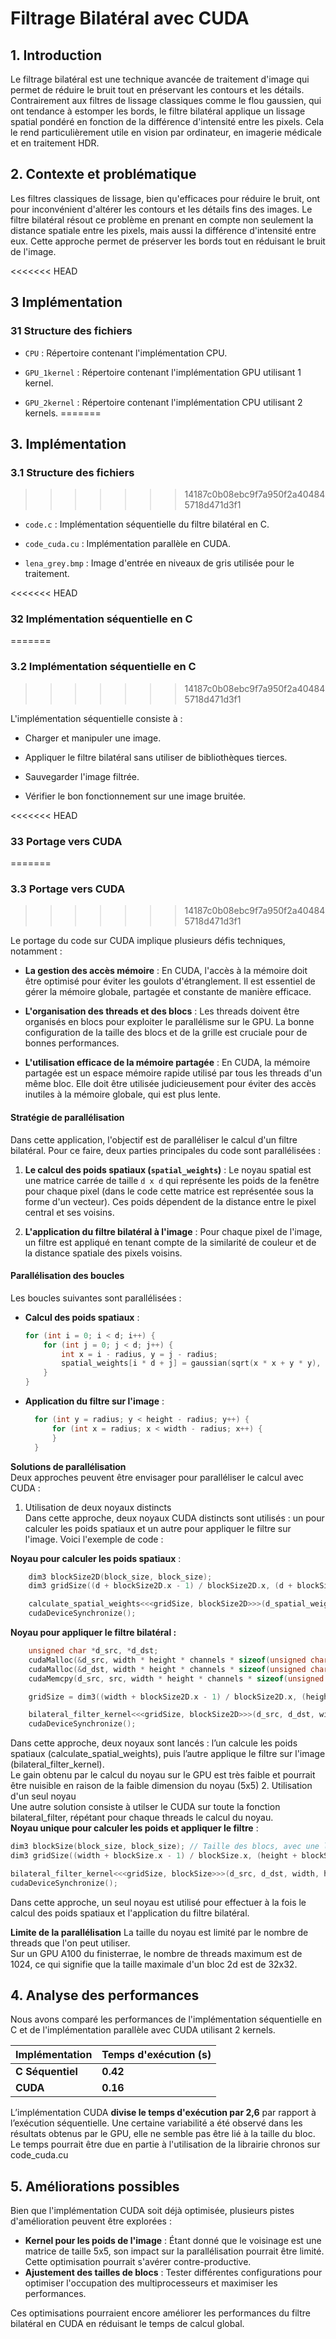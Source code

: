 
# Filtrage Bilatéral avec CUDA

## 1. Introduction

Le filtrage bilatéral est une technique avancée de traitement d'image qui permet de réduire le bruit tout en préservant les contours et les détails. Contrairement aux filtres de lissage classiques comme le flou gaussien, qui ont tendance à estomper les bords, le filtre bilatéral applique un lissage spatial pondéré en fonction de la différence d'intensité entre les pixels. Cela le rend particulièrement utile en vision par ordinateur, en imagerie médicale et en traitement HDR.

## 2. Contexte et problématique

Les filtres classiques de lissage, bien qu'efficaces pour réduire le bruit, ont pour inconvénient d'altérer les contours et les détails fins des images. Le filtre bilatéral résout ce problème en prenant en compte non seulement la distance spatiale entre les pixels, mais aussi la différence d'intensité entre eux. Cette approche permet de préserver les bords tout en réduisant le bruit de l'image.

<<<<<<< HEAD
## 3 Implémentation

### 31 Structure des fichiers

-   `CPU` : Répertoire contenant l'implémentation CPU.

-   `GPU_1kernel` : Répertoire contenant l'implémentation GPU utilisant 1 kernel.

-   `GPU_2kernel` : Répertoire contenant l'implémentation CPU utilisant 2 kernels.
=======
## 3. Implémentation

### 3.1 Structure des fichiers
>>>>>>> 14187c0b08ebc9f7a950f2a404845718d471d3f1

-   `code.c` : Implémentation séquentielle du filtre bilatéral en C.
    
-   `code_cuda.cu` : Implémentation parallèle en CUDA.
    
-   `lena_grey.bmp` : Image d'entrée en niveaux de gris utilisée pour le traitement.
    

<<<<<<< HEAD
### 32 Implémentation séquentielle en C
=======
### 3.2 Implémentation séquentielle en C
>>>>>>> 14187c0b08ebc9f7a950f2a404845718d471d3f1

L'implémentation séquentielle consiste à :

-   Charger et manipuler une image.
    
-   Appliquer le filtre bilatéral sans utiliser de bibliothèques tierces.
    
-   Sauvegarder l'image filtrée.
    
-   Vérifier le bon fonctionnement sur une image bruitée.
    

<<<<<<< HEAD
### 33 Portage vers CUDA
=======
### 3.3 Portage vers CUDA
>>>>>>> 14187c0b08ebc9f7a950f2a404845718d471d3f1

Le portage du code sur CUDA implique plusieurs défis techniques, notamment :

- **La gestion des accès mémoire** : En CUDA, l'accès à la mémoire doit être optimisé pour éviter les goulots d'étranglement. Il est essentiel de gérer la mémoire globale, partagée et constante de manière efficace.
  
- **L'organisation des threads et des blocs** : Les threads doivent être organisés en blocs pour exploiter le parallélisme sur le GPU. La bonne configuration de la taille des blocs et de la grille est cruciale pour de bonnes performances.
  
- **L'utilisation efficace de la mémoire partagée** : En CUDA, la mémoire partagée est un espace mémoire rapide utilisé par tous les threads d'un même bloc. Elle doit être utilisée judicieusement pour éviter des accès inutiles à la mémoire globale, qui est plus lente.

#### Stratégie de parallélisation

Dans cette application, l'objectif est de paralléliser le calcul d'un filtre bilatéral. Pour ce faire, deux parties principales du code sont parallélisées :

1. **Le calcul des poids spatiaux (`spatial_weights`)** : Le noyau spatial est une matrice carrée de taille `d x d` qui représente les poids de la fenêtre pour chaque pixel (dans le code cette matrice est représentée sous la forme d'un vecteur). Ces poids dépendent de la distance entre le pixel central et ses voisins.

2. **L'application du filtre bilatéral à l'image** : Pour chaque pixel de l'image, un filtre est appliqué en tenant compte de la similarité de couleur et de la distance spatiale des pixels voisins.

#### Parallélisation des boucles

Les boucles suivantes sont parallélisées :

- **Calcul des poids spatiaux** :
  ```cpp
  for (int i = 0; i < d; i++) {
      for (int j = 0; j < d; j++) {
          int x = i - radius, y = j - radius;
          spatial_weights[i * d + j] = gaussian(sqrt(x * x + y * y), sigma_space);
      }
  }
  ```
- **Application du filtre sur l'image** :
  ```cpp
    for (int y = radius; y < height - radius; y++) {
        for (int x = radius; x < width - radius; x++) {
        }
    }
  ```
**Solutions de parallélisation**  
Deux approches peuvent être envisager pour paralléliser le calcul avec CUDA :
  
1. Utilisation de deux noyaux distincts  
Dans cette approche, deux noyaux CUDA distincts sont utilisés : un pour calculer les poids spatiaux et un autre pour appliquer le filtre sur l'image. Voici l'exemple de code :  

**Noyau pour calculer les poids spatiaux** :
```cpp
    dim3 blockSize2D(block_size, block_size);
    dim3 gridSize((d + blockSize2D.x - 1) / blockSize2D.x, (d + blockSize2D.y - 1) / blockSize2D.y);

    calculate_spatial_weights<<<gridSize, blockSize2D>>>(d_spatial_weights, d, sigma_space);
    cudaDeviceSynchronize();
```  
**Noyau pour appliquer le filtre bilatéral :**  
```cpp
    unsigned char *d_src, *d_dst;
    cudaMalloc(&d_src, width * height * channels * sizeof(unsigned char));
    cudaMalloc(&d_dst, width * height * channels * sizeof(unsigned char));
    cudaMemcpy(d_src, src, width * height * channels * sizeof(unsigned char), cudaMemcpyHostToDevice);

    gridSize = dim3((width + blockSize2D.x - 1) / blockSize2D.x, (height + blockSize2D.y - 1) / blockSize2D.y);

    bilateral_filter_kernel<<<gridSize, blockSize2D>>>(d_src, d_dst, width, height, channels, d, sigma_color, d_spatial_weights);
    cudaDeviceSynchronize();
```
Dans cette approche, deux noyaux sont lancés : l’un calcule les poids spatiaux (calculate_spatial_weights), puis l’autre applique le filtre sur l'image (bilateral_filter_kernel).  
Le gain obtenu par le calcul du noyau sur le GPU est très faible et pourrait être nuisible en raison de la faible dimension du noyau (5x5) 
2. Utilisation d'un seul noyau  
Une autre solution consiste à utilser le CUDA sur toute la fonction bilateral_filter, répétant pour chaque threads le calcul du noyau.  
**Noyau unique pour calculer les poids et appliquer le filtre** :
```cpp
dim3 blockSize(block_size, block_size); // Taille des blocs, avec une limite de 1024 threads par bloc
dim3 gridSize((width + blockSize.x - 1) / blockSize.x, (height + blockSize.y - 1) / blockSize.y); // Taille de la grille, blockSize*gridSize = 512 pour l'image 

bilateral_filter_kernel<<<gridSize, blockSize>>>(d_src, d_dst, width, height, channels, d, sigma_color, sigma_space);
cudaDeviceSynchronize();
```
Dans cette approche, un seul noyau est utilisé pour effectuer à la fois le calcul des poids spatiaux et l'application du filtre bilatéral.

**Limite de la parallélisation**
La taille du noyau est limité par le nombre de threads que l'on peut utiliser.  
Sur un GPU A100 du finisterrae, le nombre de threads maximum est de 1024, ce qui signifie que la taille maximale d'un bloc 2d est de 32x32.
## 4. Analyse des performances  

Nous avons comparé les performances de l'implémentation séquentielle en C et de l'implémentation parallèle avec CUDA utilisant 2 kernels.

| Implémentation   | Temps d'exécution (s) |
|-----------------|----------------------|
| **C Séquentiel** | **0.42**             |
| **CUDA**        | **0.16**             |

L’implémentation CUDA **divise le temps d'exécution par 2,6** par rapport à l’exécution séquentielle.
Une certaine variabilité a été observé dans les résultats obtenus par le GPU, elle ne semble pas être lié à la taille du bloc. Le temps pourrait être due en partie à l'utilisation de la librairie chronos sur code_cuda.cu
## 5. Améliorations possibles  

Bien que l'implémentation CUDA soit déjà optimisée, plusieurs pistes d'amélioration peuvent être explorées :  

- **Kernel pour les poids de l'image** : Étant donné que le voisinage est une matrice de taille 5x5, son impact sur la parallélisation pourrait être limité. Cette optimisation pourrait s'avérer contre-productive.  
- **Ajustement des tailles de blocs** : Tester différentes configurations pour optimiser l'occupation des multiprocesseurs et maximiser les performances.  

Ces optimisations pourraient encore améliorer les performances du filtre bilatéral en CUDA en réduisant le temps de calcul global.
